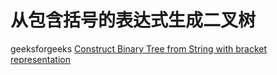 # 从包含括号的表达式生成二叉树

geeksforgeeks [Construct Binary Tree from String with bracket representation](https://www.geeksforgeeks.org/construct-binary-tree-string-bracket-representation/)

